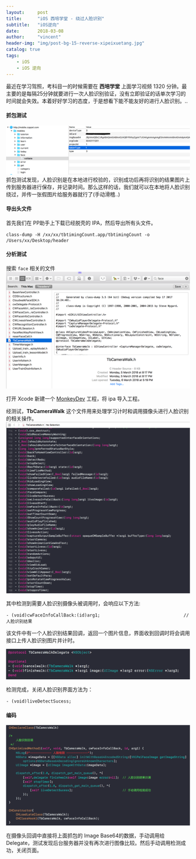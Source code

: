```yaml
---
layout:     post
title:      "iOS 西培学堂 - 绕过人脸识别"
subtitle:   "iOS逆向"
date:       2018-03-08
author:     "vincent"
header-img: "img/post-bg-15-reverse-xipeixuetang.jpg"
catalog: true
tags:
    - iOS
    - iOS 逆向
---
```



最近在学习驾照，考科目一的时候需要在 **西培学堂** 上面学习视频 1320 分钟。最主要的是每隔25分钟就要进行一次人脸识别验证，没有立即验证的话单次学习的时间就会失效。本着好好学习的态度，于是想看下能不能友好的进行人脸识别。..

#### 抓包测试

![](/img/p-xipeixuetang/uploadimage.png)
抓包测试发现，人脸识别是在本地进行校验的，识别成功后再将识别的结果图片上传到服务器进行保存，并记录时间。那么这样的话，我们就可以在本地将人脸识别绕过，并传一张假图片给服务器就行了(手动滑稽..)

#### 导出头文件

首先我们在 PP助手上下载已经脱壳的 IPA，然后导出所有头文件。

```
class-dump -H /xx/xx/tbtimingCount.app/tbtimingCount -o /Users/xx/Desktop/header
```

#### 分析测试

搜索 `face` 相关的文件
![](/img/p-xipeixuetang/search_face.png)

打开 Xcode 新建一个 [MonkeyDev](https://github.com/AloneMonkey/MonkeyDev) 工程，将 ipa 导入工程。

经测试，**TbCameraWalk** 这个文件用来处理学习计时和调用摄像头进行人脸识别的相关操作。
![](/img/p-xipeixuetang/file_source.png)

其中检测到需要人脸识别摄像头被调用时，会响应以下方法:
```
- (void)cwFaceInfoCallBack:(id)arg1;                                // 人脸识别结果
```
该文件中有一个人脸识别结果回调，返回一个图片信息，界面收到回调时将会调用接口上传人脸识别图片并计时。

![](/img/p-xipeixuetang/delegate_source.png)

检测完成，关闭人脸识别界面方法为：
```
- (void)liveDetectSucess;
```


#### 编码

![](/img/p-xipeixuetang/reverse_code.png)

在摄像头回调中直接将上面抓包的 Image Base64的数据，手动调用给 Delegate，测试发现后台服务器并没有再次进行图像比较。然后手动调用检测成功，关闭页面。






